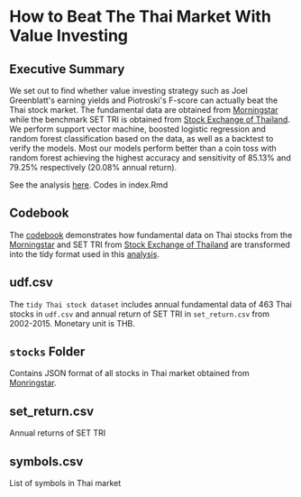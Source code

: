 # How to Beat The Thai Market With Value Investing

## Executive Summary
We set out to find whether value investing strategy such as Joel Greenblatt's earning yields and Piotroski's F-score can actually beat the Thai stock market. The fundamental data are obtained from [Morningstar](http://morningstar.com) while the benchmark SET TRI is obtained from [Stock Exchange of Thailand](http://set.or.th). We perform support vector machine, boosted logistic regression and random forest classification based on the data, as well as a backtest to verify the models. Most our models perform better than a coin toss with random forest achieving the highest accuracy and sensitivity of 85.13% and 79.25% respectively (20.08% annual return).

See the analysis [here](http://cstorm125.github.io/value/). Codes in index.Rmd

## Codebook

The [codebook](http://cstorm125.github.io/value/codebook.html) demonstrates how fundamental data on Thai stocks from the [Morningstar](http://morningstar.com) and SET TRI from [Stock Exchange of Thailand](http://set.or.th) are transformed into the tidy format used in this [analysis](index.html).

## udf.csv

The ```tidy Thai stock dataset``` includes annual fundamental data of 463 Thai stocks in ```udf.csv``` and annual return of SET TRI in ```set_return.csv``` from 2002-2015. Monetary unit is THB.

## ```stocks``` Folder

Contains JSON format of all stocks in Thai market obtained from [Monringstar](http://morningstar.com).

## set_return.csv

Annual returns of SET TRI

## symbols.csv

List of symbols in Thai market
